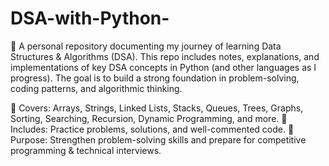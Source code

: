 # DSA-with-Python-

📘 A personal repository documenting my journey of learning Data Structures & Algorithms (DSA).
This repo includes notes, explanations, and implementations of key DSA concepts in Python (and other languages as I progress). The goal is to build a strong foundation in problem-solving, coding patterns, and algorithmic thinking.

🔹 Covers: Arrays, Strings, Linked Lists, Stacks, Queues, Trees, Graphs, Sorting, Searching, Recursion, Dynamic Programming, and more.
🔹 Includes: Practice problems, solutions, and well-commented code.
🔹 Purpose: Strengthen problem-solving skills and prepare for competitive programming & technical interviews.
